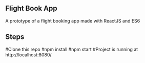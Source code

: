 ## Flight Book App
A prototype of a flight booking app made with ReactJS and ES6

## Steps 
#Clone this repo
#npm install
#npm start
#Project is running at http://localhost:8080/

